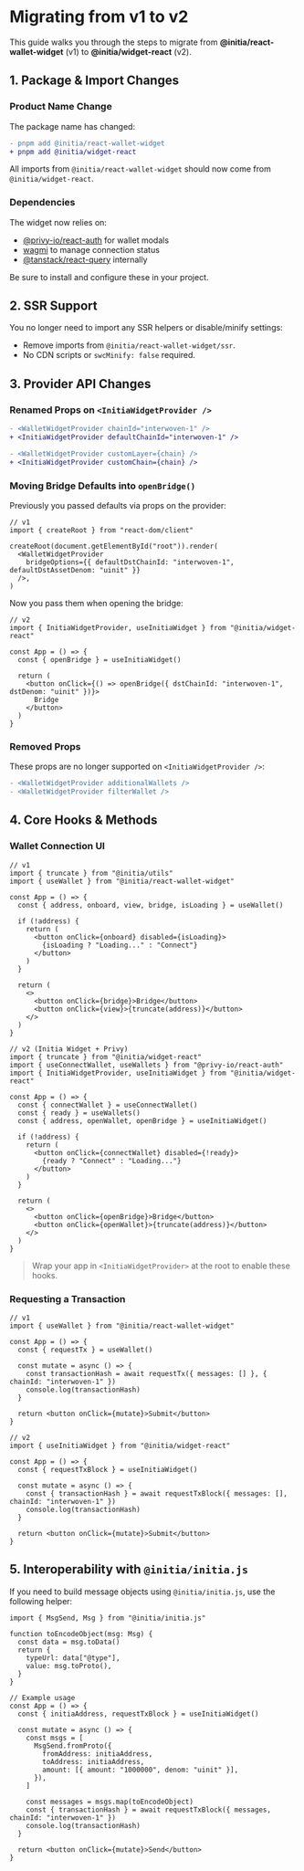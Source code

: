 # Migrating from v1 to v2

This guide walks you through the steps to migrate from **@initia/react-wallet-widget** (v1) to **@initia/widget-react** (v2).

## 1. Package & Import Changes

### Product Name Change

The package name has changed:

```diff
- pnpm add @initia/react-wallet-widget
+ pnpm add @initia/widget-react
```

All imports from `@initia/react-wallet-widget` should now come from `@initia/widget-react`.

### Dependencies

The widget now relies on:

- [@privy-io/react-auth](https://docs.privy.io/wallets/connectors/overview) for wallet modals
- [wagmi](https://wagmi.sh/) to manage connection status
- [@tanstack/react-query](https://tanstack.com/query/latest) internally

Be sure to install and configure these in your project.

## 2. SSR Support

You no longer need to import any SSR helpers or disable/minify settings:

- Remove imports from `@initia/react-wallet-widget/ssr`.
- No CDN scripts or `swcMinify: false` required.

## 3. Provider API Changes

### Renamed Props on `<InitiaWidgetProvider />`

```diff
- <WalletWidgetProvider chainId="interwoven-1" />
+ <InitiaWidgetProvider defaultChainId="interwoven-1" />
```

```diff
- <WalletWidgetProvider customLayer={chain} />
+ <InitiaWidgetProvider customChain={chain} />
```

### Moving Bridge Defaults into `openBridge()`

Previously you passed defaults via props on the provider:

```tsx
// v1
import { createRoot } from "react-dom/client"

createRoot(document.getElementById("root")).render(
  <WalletWidgetProvider
    bridgeOptions={{ defaultDstChainId: "interwoven-1", defaultDstAssetDenom: "uinit" }}
  />,
)
```

Now you pass them when opening the bridge:

```tsx
// v2
import { InitiaWidgetProvider, useInitiaWidget } from "@initia/widget-react"

const App = () => {
  const { openBridge } = useInitiaWidget()

  return (
    <button onClick={() => openBridge({ dstChainId: "interwoven-1", dstDenom: "uinit" })}>
      Bridge
    </button>
  )
}
```

### Removed Props

These props are no longer supported on `<InitiaWidgetProvider />`:

```diff
- <WalletWidgetProvider additionalWallets />
- <WalletWidgetProvider filterWallet />
```

## 4. Core Hooks & Methods

### Wallet Connection UI

```tsx
// v1
import { truncate } from "@initia/utils"
import { useWallet } from "@initia/react-wallet-widget"

const App = () => {
  const { address, onboard, view, bridge, isLoading } = useWallet()

  if (!address) {
    return (
      <button onClick={onboard} disabled={isLoading}>
        {isLoading ? "Loading..." : "Connect"}
      </button>
    )
  }

  return (
    <>
      <button onClick={bridge}>Bridge</button>
      <button onClick={view}>{truncate(address)}</button>
    </>
  )
}
```

```tsx
// v2 (Initia Widget + Privy)
import { truncate } from "@initia/widget-react"
import { useConnectWallet, useWallets } from "@privy-io/react-auth"
import { InitiaWidgetProvider, useInitiaWidget } from "@initia/widget-react"

const App = () => {
  const { connectWallet } = useConnectWallet()
  const { ready } = useWallets()
  const { address, openWallet, openBridge } = useInitiaWidget()

  if (!address) {
    return (
      <button onClick={connectWallet} disabled={!ready}>
        {ready ? "Connect" : "Loading..."}
      </button>
    )
  }

  return (
    <>
      <button onClick={openBridge}>Bridge</button>
      <button onClick={openWallet}>{truncate(address)}</button>
    </>
  )
}
```

> Wrap your app in `<InitiaWidgetProvider>` at the root to enable these hooks.

### Requesting a Transaction

```tsx
// v1
import { useWallet } from "@initia/react-wallet-widget"

const App = () => {
  const { requestTx } = useWallet()

  const mutate = async () => {
    const transactionHash = await requestTx({ messages: [] }, { chainId: "interwoven-1" })
    console.log(transactionHash)
  }

  return <button onClick={mutate}>Submit</button>
}
```

```tsx
// v2
import { useInitiaWidget } from "@initia/widget-react"

const App = () => {
  const { requestTxBlock } = useInitiaWidget()

  const mutate = async () => {
    const { transactionHash } = await requestTxBlock({ messages: [], chainId: "interwoven-1" })
    console.log(transactionHash)
  }

  return <button onClick={mutate}>Submit</button>
}
```

## 5. Interoperability with `@initia/initia.js`

If you need to build message objects using `@initia/initia.js`, use the following helper:

```tsx
import { MsgSend, Msg } from "@initia/initia.js"

function toEncodeObject(msg: Msg) {
  const data = msg.toData()
  return {
    typeUrl: data["@type"],
    value: msg.toProto(),
  }
}

// Example usage
const App = () => {
  const { initiaAddress, requestTxBlock } = useInitiaWidget()

  const mutate = async () => {
    const msgs = [
      MsgSend.fromProto({
        fromAddress: initiaAddress,
        toAddress: initiaAddress,
        amount: [{ amount: "1000000", denom: "uinit" }],
      }),
    ]

    const messages = msgs.map(toEncodeObject)
    const { transactionHash } = await requestTxBlock({ messages, chainId: "interwoven-1" })
    console.log(transactionHash)
  }

  return <button onClick={mutate}>Send</button>
}
```
